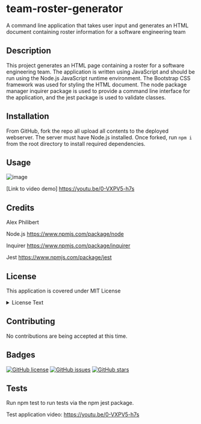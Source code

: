 # team-roster-generator
A command line application that takes user input and generates an HTML document containing roster information for a software engineering team

## Description
This project generates an HTML page containing a roster for a software engineering team.  The application is written using JavaScript and should be run using the Node.js JavaScript runtime environment.  The Bootstrap CSS framework was used for styling the HTML document.  The node package manager inquirer package is used to provide a command line interface for the application, and the jest package is used to validate classes.
  
## Installation
From GitHub, fork the repo all upload all contents to the deployed webserver.  The server must have Node.js installed.  Once forked, run `npm i` from the root directory to install required dependencies.
  
## Usage

![image](https://user-images.githubusercontent.com/60405505/123871950-5e49f800-d902-11eb-8a16-6c60facdb94b.png)


[Link to video demo]  https://youtu.be/0-VXPV5-h7s


  
## Credits

Alex Philibert

Node.js https://www.npmjs.com/package/node

Inquirer https://www.npmjs.com/package/inquirer

Jest https://www.npmjs.com/package/jest



## License
This application is covered under MIT License

<details>
  <summary>
    License Text
  </summary> 

```

Copyright (c) 2021  Alex Philibert

Permission is hereby granted, free of charge, to any person obtaining a copy
of this software and associated documentation files (the "Software"), to deal
in the Software without restriction, including without limitation the rights
to use, copy, modify, merge, publish, distribute, sublicense, and/or sell
copies of the Software, and to permit persons to whom the Software is
furnished to do so, subject to the following conditions:
      
The above copyright notice and this permission notice shall be included in all
copies or substantial portions of the Software.
      
THE SOFTWARE IS PROVIDED "AS IS", WITHOUT WARRANTY OF ANY KIND, EXPRESS OR
IMPLIED, INCLUDING BUT NOT LIMITED TO THE WARRANTIES OF MERCHANTABILITY,
FITNESS FOR A PARTICULAR PURPOSE AND NONINFRINGEMENT. IN NO EVENT SHALL THE
AUTHORS OR COPYRIGHT HOLDERS BE LIABLE FOR ANY CLAIM, DAMAGES OR OTHER
LIABILITY, WHETHER IN AN ACTION OF CONTRACT, TORT OR OTHERWISE, ARISING FROM,
OUT OF OR IN CONNECTION WITH THE SOFTWARE OR THE USE OR OTHER DEALINGS IN THE
SOFTWARE.

```
</details>


## Contributing
No contributions are being accepted at this time.
  
## Badges
[![GitHub license](https://img.shields.io/github/license/pkriengsiri/team-roster-generator)](https://github.com/pkriengsiri/team-roster-generator/blob/main/LICENSE)
[![GitHub issues](https://img.shields.io/github/issues/pkriengsiri/team-roster-generator)](https://github.com/pkriengsiri/team-roster-generator/issues)
[![GitHub stars](https://img.shields.io/github/stars/pkriengsiri/team-roster-generator)](https://github.com/pkriengsiri/team-roster-generator/stargazers)

## Tests
Run npm test to run tests via the npm jest package.

Test application video: https://youtu.be/0-VXPV5-h7s


